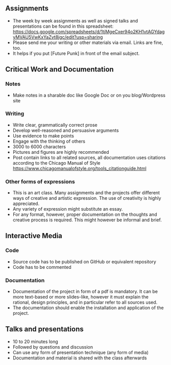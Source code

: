 ## Assignments
- The week by week assignments as well as signed talks and presentations can be found in this spreadsheet: https://docs.google.com/spreadsheets/d/1tjMgeCxer94o2KH1vtAGYdagyMVAU5VwKxYaZvt8jgc/edit?usp=sharing
- Please send me your writing or other materials via email. Links are fine, too.
- It helps if you put [Future Punk] in front of the email subject.

## Critical Work and Documentation
### Notes
- Make notes in a sharable doc like Google Doc or on you blog/Wordpress site

### Writing
- Write clear, grammatically correct prose
- Develop well-reasoned and persuasive arguments
- Use evidence to make points
- Engage with the thinking of others
- 3000 to 6000 characters
- Pictures and figures are highly recommended
- Post contain links to all related sources, all documentation uses citations according to the Chicago Manual of Style https://www.chicagomanualofstyle.org/tools_citationguide.html

### Other forms of expressions
- This is an art class. Many assignments and the projects offer different ways of creative and artistic expression. The use of creativity is highly appreciated.
- Any variety of expression might substitute an essay.
- For any format, however, proper documentation on the thoughts and creative process is required. This might however be informal and brief.

## Interactive Media
### Code
- Source code has to be published on GitHub or equivalent repository
- Code has to be commented

### Documentation
- Documentation of the project in form of a pdf is mandatory. It can be more text-based or more slides-like, however it must explain the rational, design principles, and in particular refer to all sources used.
- The documentation should enable the installation and application of the project.

## Talks and presentations
- 10 to 20 minutes long
- Followed by questions and discussion
- Can use any form of presentation technique (any form of media)
- Documentation and material is shared with the class afterwards
